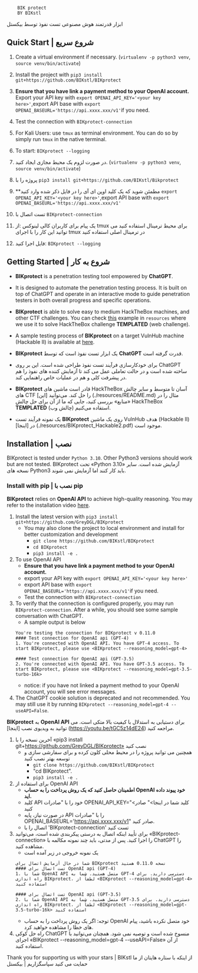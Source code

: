 		BIK protect
		BY BIKstl
ابزار قدرتمند هوش مصنوعی تست نفوذ
توسط بیکستل 

## Quick Start | شروع سریع

1. Create a virtual environment if necessary. (`virtualenv -p python3 venv`, `source venv/bin/activate`)
2. Install the project with `pip3 install git+https://github.com/BIKstl/BIKprotect`
3. **Ensure that you have link a payment method to your OpenAI account.** Export your API key with `export OPENAI_API_KEY='<your key here>'`,export API base with `export OPENAI_BASEURL='https://api.xxxx.xxx/v1'`if you need.
4. Test the connection with `BIKprotect-connection`
5. For Kali Users: use `tmux` as terminal environment. You can do so by simply run `tmux` in the native terminal.
6. To start: `BIKprotect --logging`

1. در صورت لزوم یک محیط مجازی ایجاد کنید. (`virtualenv -p python3 venv`, `source venv/bin/activate`)
2. پروژه را با `pip3 install git+https://github.com/BIKstl/Bikprotect`
3. **مطمئن شوید که یک کلید اوپن ای آی را در فایل ذکر شده وارد کنید `export OPENAI_API_KEY='<your key here>'`,export API base with `export OPENAI_BASEURL='https://api.xxxx.xxx/v1'`
4. تست اتصال با  `BIKprotect-connection`
5. یک پیام برای کاربران کالی لینوکس :از tmux برای محیط ترمینال استفاده کنید 
می توانید این کار را با اجرای tmux در ترمینال اصلی استفاده کنید
6. فایل اجرا کنید: `BIKprotect --logging`

## Getting Started | شروع به کار
- **BIKprotect** is a penetration testing tool empowered by **ChatGPT**. 
- It is designed to automate the penetration testing process. It is built on top of ChatGPT and operate in an interactive mode to guide penetration testers in both overall progress and specific operations.
- **BIKprotect** is able to solve easy to medium HackTheBox machines, and other CTF challenges. You can check [this](./resources/README.md) example in `resources` where we use it to solve HackTheBox challenge **TEMPLATED** (web challenge). 
- A sample testing process of **BIKprotect** on a target VulnHub machine (Hackable II) is available at [here](./resources/BIKprotect_Hackable2.pdf).

- **BIKprotect** یک ابزار تست نفوذ است که توسط **ChatGPT** قدرت گرفته است. 
- برای خودکارسازی فرآیند تست نفوذ طراحی شده است. این بر روی ChatGPT ساخته شده است و در حالت تعاملی عمل می کند تا آزمایش کننده های نفوذ را هم در پیشرفت کلی و هم در عملیات خاص راهنمایی کند.
- **BIKprotect** قادر است ماشین های HackTheBox آسان تا متوسط ​​و سایر چالش های CTF را حل کند. می‌توانید [این] (./resources/README.md) مثال را در «منابع» بررسی کنید، جایی که ما از آن برای حل چالش HackTheBox **TEMPLATED** (چالش وب) استفاده می‌کنیم. 
- یک نمونه فرآیند تست **BIKprotect** روی یک ماشین VulnHub هدف (Hackable II) در [اینجا] (./resources/BIKprotect_Hackable2.pdf) موجود است.

## Installation | نصب
BIKprotect is tested under `Python 3.10`. Other Python3 versions should work but are not tested.
BIKprotect تحت «Python 3.10» آزمایش شده است. سایر نسخه های Python3 باید کار کنند اما آزمایش نمی شوند.

### Install with pip | نصب با pip

**BIKprotect** relies on **OpenAI API** to achieve high-quality reasoning. You may refer to the installation video [here](https://youtu.be/tGC5z14dE24).
1. Install the latest version with `pip3 install git+https://github.com/GreyDGL/BIKprotect`
   - You may also clone the project to local environment and install for better customization and development
     - `git clone https://github.com/BIKstl/BIKprotect`
     - `cd BIKprotect`
     - `pip3 install -e .`
2. To use OpenAI API
   - **Ensure that you have link a payment method to your OpenAI account.**
   - export your API key with `export OPENAI_API_KEY='<your key here>'`
   - export API base with `export OPENAI_BASEURL='https://api.xxxx.xxx/v1'`if you need.
   - Test the connection with `BIKprotect-connection`
3. To verify that the connection is configured properly, you may run `BIKprotect-connection`. After a while, you should see some sample conversation with ChatGPT.
   - A sample output is below
   ```
   You're testing the connection for BIKprotect v 0.11.0
   #### Test connection for OpenAI api (GPT-4)
   1. You're connected with OpenAI API. You have GPT-4 access. To start BIKprotect, please use <BIKprotect --reasoning_model=gpt-4>
   
   #### Test connection for OpenAI api (GPT-3.5)
   2. You're connected with OpenAI API. You have GPT-3.5 access. To start BIKprotect, please use <BIKprotect --reasoning_model=gpt-3.5-turbo-16k>
   ```
   - notice: if you have not linked a payment method to your OpenAI account, you will see error messages.
4. The ChatGPT cookie solution is deprecated and not recommended. You may still use it by running `BIKprotect --reasoning_model=gpt-4 --useAPI=False`. 

**BIKprotect** به **OpenAI API** برای دستیابی به استدلال با کیفیت بالا متکی است. می توانید به ویدیوی نصب [اینجا] (https://youtu.be/tGC5z14dE24) مراجعه کنید.
1. آخرین نسخه را با «pip3 install git+https://github.com/GreyDGL/BIKprotect» نصب کنید
   - همچنین می توانید پروژه را در محیط محلی کلون کرده و برای سفارشی سازی و توسعه بهتر نصب کنید
     - `git clone https://github.com/BIKstl/BIKprotect`
     - "cd BIKprotect".
     - `pip3 install -e .`
2. برای استفاده از OpenAI API
   - **اطمینان حاصل کنید که یک روش پرداخت را به حساب OpenAI خود پیوند داده اید.**
   - کلید API خود را با "صادرات OPENAI_API_KEY="<کلید شما در اینجا>" صادر کنید
   - در صورت نیاز، پایه API را با "صادرات OPENAI_BASEURL='https://api.xxxx.xxx/v1" صادر کنید.
   - اتصال را با 'BIKprotect-connection' تست کنید
3. برای تأیید اینکه اتصال به درستی پیکربندی شده است، می‌توانید «BIKprotect-connection» را اجرا کنید. پس از مدتی، باید چند نمونه مکالمه با ChatGPT را مشاهده کنید.
   - یک نمونه خروجی در زیر آمده است
   ```
   شما در حال آزمایش اتصال برای BIKprotect نسخه 0.11.0 هستید
   #### تست اتصال برای OpenAI api (GPT-4)
   1. شما با OpenAI API متصل هستید. شما به GPT-4 دسترسی دارید. برای راه اندازی BIKprotect، لطفاً از <BIKprotect --reasoning_model=gpt-4> استفاده کنید
   
   #### تست اتصال برای OpenAI api (GPT-3.5)
   2. شما با OpenAI API متصل هستید. شما به GPT-3.5 دسترسی دارید. برای راه اندازی BIKprotect، لطفاً از <BIKprotect --reasoning_model=gpt-3.5-turbo-16k> استفاده کنید
   ```
   - توجه: اگر یک روش پرداخت را به حساب OpenAI خود متصل نکرده باشید، پیام های خطا را مشاهده خواهید کرد.
4. راه حل کوکی ChatGPT منسوخ شده است و توصیه نمی شود. همچنان می‌توانید با اجرای «BIKprotect --reasoning_model=gpt-4 --useAPI=False» از آن استفاده کنید.

Thank you for supporting us with your stars | BIKstl
از اینکه با ستاره هایتان از ما حمایت می کنید سپاسگزاریم | بیکستل